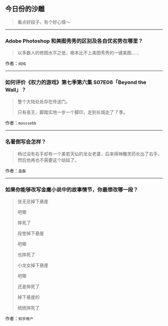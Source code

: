 ## 今日份的沙雕

> 看点好段子，有个好心情～


 
---

### Adobe Photoshop 和美图秀秀的区别及各自优劣势在哪里？

> 以多数人的修图水平之低，根本比不上美图秀秀的一键美图……


作者：`纯纯`

---

### 如何评价《权力的游戏》第七季第六集 S07E06「Beyond the Wall」？

> 整个大陆处处存在传送门。
> 
> 只有夜王，脚踏实地一步一个脚印，走到长城走了 7 季。


作者：`moussebb`

---

### 名著倒写会怎样？

> 杨过没有右手却有一个美若天仙的龙女老婆，后来得神雕灵药长出了右手，然后他再也不需要这个姑姑了。


作者：`盖磊`

---

### 如果你能够改写金庸小说中的故事情节，你最想改哪一段？

> 张无忌掉下悬崖
> 
> 吧唧
> 
> 摔死了
> 
> 段誉掉下悬崖
> 
> 吧唧
> 
> 也摔死了
> 
> 小龙女掉下悬崖
> 
> 吧唧
> 
> 还是摔死了
> 
> 掉下悬崖的
> 
> 统统摔死了


作者：`知乎用户`